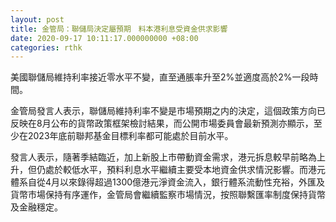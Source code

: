 ```yaml
---
layout: post
title: 金管局：聯儲局決定屬預期　料本港利息受資金供求影響
date: 2020-09-17 10:11:17.000000000 +08:00
categories: rthk
---
```


美國聯儲局維持利率接近零水平不變，直至通脹率升至2%並適度高於2%一段時間。

金管局發言人表示，聯儲局維持利率不變是市場預期之内的決定，這個政策方向已反映在8月公布的貨幣政策框架檢討結果，而公開市場委員會最新預測亦顯示，至少在2023年底前聯邦基金目標利率都可能處於目前水平。

發言人表示，隨著季結臨近，加上新股上市帶動資金需求，港元拆息較早前略為上升，但仍處於較低水平，預料利息水平繼續主要受本地資金供求情況影響。而港元體系自從4月以來錄得超過1300億港元淨資金流入，銀行體系流動性充裕，外匯及貨幣市場保持有序運作，金管局會繼續監察市場情況，按照聯繫匯率制度保持貨幣及金融穩定。

